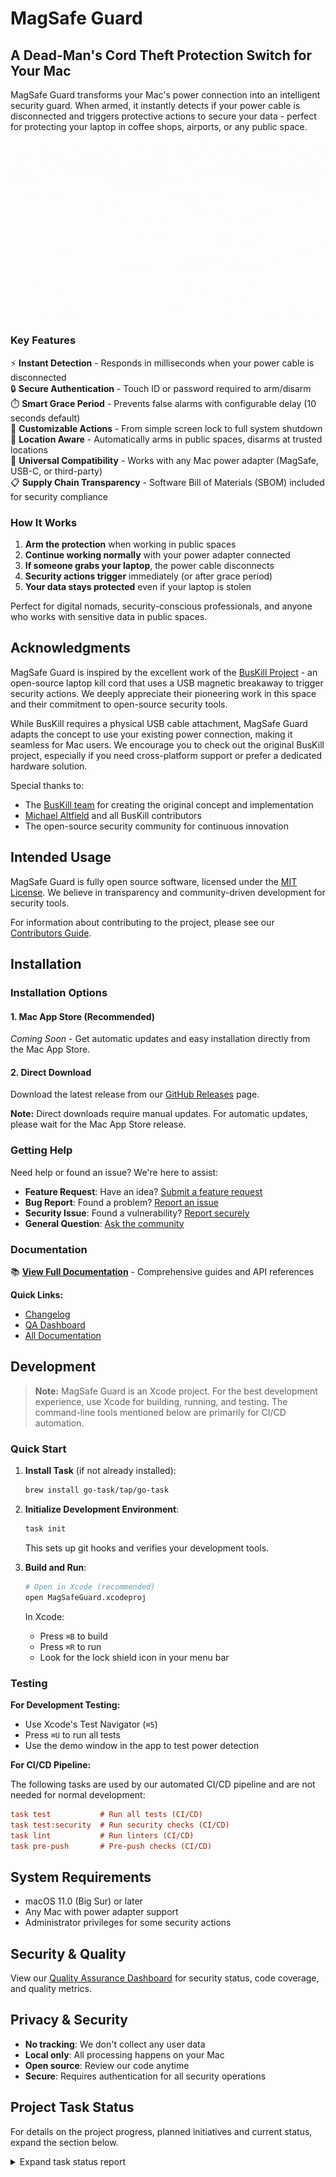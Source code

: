 # MagSafe Guard

## A Dead-Man's Cord Theft Protection Switch for Your Mac

MagSafe Guard transforms your Mac's power connection into an intelligent security guard. When armed, it instantly detects if your power cable is disconnected and triggers protective actions to secure your data - perfect for protecting your laptop in coffee shops, airports, or any public space.

![Demo](docs/assets/magsafe-guard.gif)

### Key Features

⚡ **Instant Detection** - Responds in milliseconds when your power cable is disconnected  
🔒 **Secure Authentication** - Touch ID or password required to arm/disarm  
⏱️ **Smart Grace Period** - Prevents false alarms with configurable delay (10 seconds default)  
🎯 **Customizable Actions** - From simple screen lock to full system shutdown  
📍 **Location Aware** - Automatically arms in public spaces, disarms at trusted locations  
🔌 **Universal Compatibility** - Works with any Mac power adapter (MagSafe, USB-C, or third-party)  
📋 **Supply Chain Transparency** - Software Bill of Materials (SBOM) included for security compliance

### How It Works

1. **Arm the protection** when working in public spaces
2. **Continue working normally** with your power adapter connected
3. **If someone grabs your laptop**, the power cable disconnects
4. **Security actions trigger** immediately (or after grace period)
5. **Your data stays protected** even if your laptop is stolen

Perfect for digital nomads, security-conscious professionals, and anyone who works with sensitive data in public spaces.

## Acknowledgments

MagSafe Guard is inspired by the excellent work of the [BusKill Project](https://github.com/BusKill/buskill-app) - an open-source laptop kill cord that uses a USB magnetic breakaway to trigger security actions. We deeply appreciate their pioneering work in this space and their commitment to open-source security tools.

While BusKill requires a physical USB cable attachment, MagSafe Guard adapts the concept to use your existing power connection, making it seamless for Mac users. We encourage you to check out the original BusKill project, especially if you need cross-platform support or prefer a dedicated hardware solution.

Special thanks to:

- The [BusKill team](https://github.com/BusKill) for creating the original concept and implementation
- [Michael Altfield](https://github.com/maltfield) and all BusKill contributors
- The open-source security community for continuous innovation

## Intended Usage

MagSafe Guard is fully open source software, licensed under the [MIT License](LICENSE). We believe in transparency and community-driven development for security tools.

For information about contributing to the project, please see our [Contributors Guide](docs/CONTRIBUTORS.md).

## Installation

### Installation Options

#### 1. Mac App Store (Recommended)

_Coming Soon_ - Get automatic updates and easy installation directly from the Mac App Store.

#### 2. Direct Download

Download the latest release from our [GitHub Releases](https://github.com/lekman/magsafe-buskill/releases) page.

**Note:** Direct downloads require manual updates. For automatic updates, please wait for the Mac App Store release.

### Getting Help

Need help or found an issue? We're here to assist:

- **Feature Request**: Have an idea? [Submit a feature request](https://github.com/lekman/magsafe-buskill/issues/new?template=feature_request.md)
- **Bug Report**: Found a problem? [Report an issue](https://github.com/lekman/magsafe-buskill/issues/new?template=bug_report.md)
- **Security Issue**: Found a vulnerability? [Report securely](https://github.com/lekman/magsafe-buskill/security/advisories/new)
- **General Question**: [Ask the community](https://github.com/lekman/magsafe-buskill/issues/new?template=question.md)

### Documentation

📚 **[View Full Documentation](docs/README.md)** - Comprehensive guides and API references

**Quick Links:**

- [Changelog](docs/CHANGELOG.md)
- [QA Dashboard](docs/QA.md)
- [All Documentation](docs/)

## Development

> **Note:** MagSafe Guard is an Xcode project. For the best development experience, use Xcode for building, running, and testing. The command-line tools mentioned below are primarily for CI/CD automation.

### Quick Start

1. **Install Task** (if not already installed):

   ```bash
   brew install go-task/tap/go-task
   ```

2. **Initialize Development Environment**:

   ```bash
   task init
   ```

   This sets up git hooks and verifies your development tools.

3. **Build and Run**:

   ```bash
   # Open in Xcode (recommended)
   open MagSafeGuard.xcodeproj
   ```

   In Xcode:

   - Press `⌘B` to build
   - Press `⌘R` to run
   - Look for the lock shield icon in your menu bar

### Testing

**For Development Testing:**

- Use Xcode's Test Navigator (`⌘5`)
- Press `⌘U` to run all tests
- Use the demo window in the app to test power detection

**For CI/CD Pipeline:**

The following tasks are used by our automated CI/CD pipeline and are not needed for normal development:

```ini
task test           # Run all tests (CI/CD)
task test:security  # Run security checks (CI/CD)
task lint           # Run linters (CI/CD)
task pre-push       # Pre-push checks (CI/CD)
```

## System Requirements

- macOS 11.0 (Big Sur) or later
- Any Mac with power adapter support
- Administrator privileges for some security actions

## Security & Quality

View our [Quality Assurance Dashboard](docs/QA.md) for security status, code coverage, and quality metrics.

## Privacy & Security

- **No tracking**: We don't collect any user data
- **Local only**: All processing happens on your Mac
- **Open source**: Review our code anytime
- **Secure**: Requires authentication for all security operations

## Project Task Status

For details on the project progress, planned initiatives and current status, expand the section below.

<details>
<summary>Expand task status report</summary>

<!-- TASKMASTER_EXPORT_START -->

> 🎯 **Taskmaster Export** - 2025-07-25 20:20:47 UTC
> 📋 Export: without subtasks • Status filter: none
> 🔗 Powered by [Task Master](https://task-master.dev?utm_source=github-readme&utm_medium=readme-export&utm_campaign=magsafe-buskill&utm_content=task-export-link)

| Project Dashboard |                          |
| :---------------- | :----------------------- |
| Task Progress     | █████░░░░░░░░░░░░░░░ 27% |
| Done              | 4                        |
| In Progress       | 0                        |
| Pending           | 11                       |
| Deferred          | 0                        |
| Cancelled         | 0                        |
| -                 | -                        |
| Subtask Progress  | ████░░░░░░░░░░░░░░░░ 20% |
| Completed         | 18                       |
| In Progress       | 0                        |
| Pending           | 72                       |

| ID  | Title                                   | Status         | Priority | Dependencies        | Complexity |
| :-- | :-------------------------------------- | :------------- | :------- | :------------------ | :--------- |
| 1   | Setup Project Repository and Structure  | ✓&nbsp;done    | high     | None                | ● 4        |
| 2   | Implement Power Monitoring Service      | ✓&nbsp;done    | high     | 1                   | ● 7        |
| 3   | Implement Authentication Service        | ✓&nbsp;done    | high     | 1                   | ● 6        |
| 4   | Implement Security Actions Service      | ✓&nbsp;done    | high     | 1                   | ● 7        |
| 5   | Create Menu Bar UI Component            | ○&nbsp;pending | high     | 1                   | ● 6        |
| 6   | Implement Core Application Logic        | ○&nbsp;pending | high     | 2, 3, 4, 5          | ● 8        |
| 7   | Implement Settings UI and Persistence   | ○&nbsp;pending | medium   | 1, 6                | ● 6        |
| 8   | Implement Auto-Arm Feature              | ○&nbsp;pending | medium   | 6, 7                | ● 7        |
| 9   | Implement Find My Mac Integration       | ○&nbsp;pending | low      | 6                   | ● 5        |
| 10  | Implement Custom Script Execution       | ○&nbsp;pending | low      | 6, 7                | ● 6        |
| 11  | Implement Network Actions               | ○&nbsp;pending | low      | 6, 7                | ● 6        |
| 12  | Implement Data Protection Features      | ○&nbsp;pending | low      | 6, 7                | ● 7        |
| 13  | Implement Accessibility Features        | ○&nbsp;pending | medium   | 5, 7                | ● 6        |
| 14  | Implement Documentation and Help System | ○&nbsp;pending | medium   | 1, 5, 6, 7          | ● 5        |
| 15  | Implement Code Signing and Distribution | ○&nbsp;pending | high     | 1, 2, 3, 4, 5, 6, 7 | ● 8        |

> 📋 **End of Taskmaster Export** - Tasks are synced from your project using the `sync-readme` command.

<!-- TASKMASTER_EXPORT_END -->

</details>
